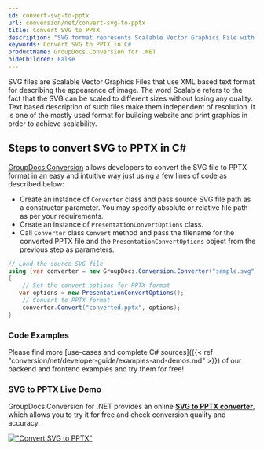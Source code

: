 ```yaml
---
id: convert-svg-to-pptx
url: conversion/net/convert-svg-to-pptx
title: Convert SVG to PPTX
description: "SVG format represents Scalable Vector Graphics File with .svg extension. Learn how to convert SVG to PPTX file programmatically in C# language using GroupDocs.Conversion for .NET library."
keywords: Convert SVG to PPTX in C#
productName: GroupDocs.Conversion for .NET
hideChildren: False
---
```


SVG files are Scalable Vector Graphics Files that use XML based text format for describing the appearance of image. The word Scalable refers to the fact that the SVG can be scaled to different sizes without losing any quality. Text based description of such files make them independent of resolution. It is one of the mostly used format for building website and print graphics in order to achieve scalability.

## Steps to convert SVG to PPTX in C#

[GroupDocs.Conversion](https://products.groupdocs.com/conversion/net) allows developers to convert the SVG file to PPTX format in an easy and intuitive way just using a few lines of code as described below:

* Create an instance of `Converter` class and pass source SVG file path as a constructor parameter. You may specify absolute or relative file path as per your requirements. 
* Create an instance of `PresentationConvertOptions` class.
* Call `Converter` class `Convert` method and pass the filename for the converted PPTX file and the `PresentationConvertOptions` object from the previous step as parameters.

```csharp
// Load the source SVG file
using (var converter = new GroupDocs.Conversion.Converter("sample.svg"))
{
    // Set the convert options for PPTX format
   var options = new PresentationConvertOptions();
    // Convert to PPTX format
    converter.Convert("converted.pptx", options);
}
```

### Code Examples

Please find more [use-cases and complete C# sources]({{< ref "conversion/net/developer-guide/examples-and-demos.md" >}}) of our backend and frontend examples and try them for free!

### SVG to PPTX Live Demo

GroupDocs.Conversion for .NET provides an online [**SVG to PPTX converter**](https://products.groupdocs.app/conversion/svg-to-pptx), which allows you to try it for free and check conversion quality and accuracy.

[!["Convert SVG to PPTX"](conversion/net/images/convert-to-pptx/convert-svg-to-pptx.png)](https://products.groupdocs.app/conversion/svg-to-pptx)